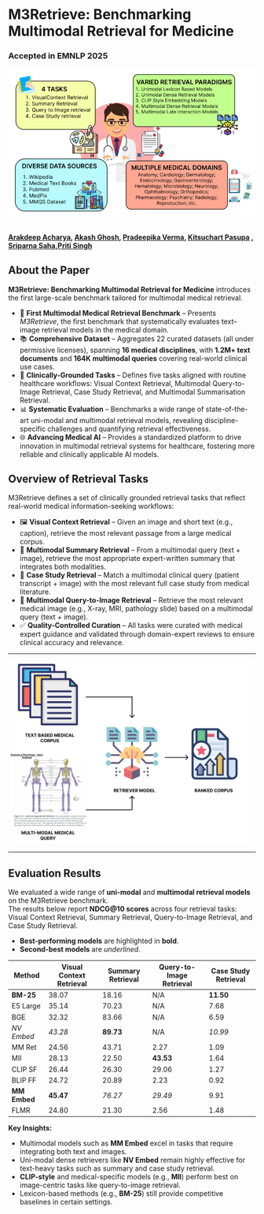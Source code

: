 # M3Retrieve: Benchmarking Multimodal Retrieval for Medicine



### Accepted in EMNLP 2025

<p align="center">
  <img src="./images/HERO_IMAGE.png" />
</p>

 
#### [Arakdeep Acharya](https://arkadeepacharya.github.io/), [Akash Ghosh](https://scholar.google.co.in/citations?user=NWc6Pw8AAAAJ&hl=en&oi=ao), [Pradeepika Verma](https://scholar.google.com/citations?user=i62Wy3oAAAAJ&hl=en), [Kitsuchart Pasupa](https://scholar.google.com/citations?user=UtzYq_0AAAAJ&hl=en) , [Sriparna Saha](https://scholar.google.com/citations?user=Fj7jA_AAAAAJ&hl=en),[Priti Singh]() 




## About the Paper

**M3Retrieve: Benchmarking Multimodal Retrieval for Medicine** introduces the first large-scale benchmark tailored for multimodal medical retrieval.

- 🚀 **First Multimodal Medical Retrieval Benchmark** – Presents *M3Retrieve*, the first benchmark that systematically evaluates text–image retrieval models in the medical domain.  
- 📚 **Comprehensive Dataset** – Aggregates 22 curated datasets (all under permissive licenses), spanning **16 medical disciplines**, with **1.2M+ text documents** and **164K multimodal queries** covering real-world clinical use cases.  
- 🏥 **Clinically-Grounded Tasks** – Defines five tasks aligned with routine healthcare workflows: Visual Context Retrieval, Multimodal Query-to-Image Retrieval, Case Study Retrieval, and Multimodal Summarisation Retrieval.  
- 📊 **Systematic Evaluation** – Benchmarks a wide range of state-of-the-art uni-modal and multimodal retrieval models, revealing discipline-specific challenges and quantifying retrieval effectiveness.  
- 🌐 **Advancing Medical AI** – Provides a standardized platform to drive innovation in multimodal retrieval systems for healthcare, fostering more reliable and clinically applicable AI models.  


## Overview of Retrieval Tasks

M3Retrieve defines a set of clinically grounded retrieval tasks that reflect real-world medical information-seeking workflows:

- 🖼️ **Visual Context Retrieval** – Given an image and short text (e.g., caption), retrieve the most relevant passage from a large medical corpus.  
- 📑 **Multimodal Summary Retrieval** – From a multimodal query (text + image), retrieve the most appropriate expert-written summary that integrates both modalities.  
- 🧾 **Case Study Retrieval** – Match a multimodal clinical query (patient transcript + image) with the most relevant full case study from medical literature.  
- 🩻 **Multimodal Query-to-Image Retrieval** – Retrieve the most relevant medical image (e.g., X-ray, MRI, pathology slide) based on a multimodal query (text + image).  
- ✅ **Quality-Controlled Curation** – All tasks were curated with medical expert guidance and validated through domain-expert reviews to ensure clinical accuracy and relevance.  

---

<p align="center">
  <img src="images/Frame 6 (2).png" alt="Overview" width="500" />
</p>

---

## Evaluation Results

We evaluated a wide range of **uni-modal** and **multimodal retrieval models** on the M3Retrieve benchmark.  
The results below report **NDCG@10 scores** across four retrieval tasks: Visual Context Retrieval, Summary Retrieval, Query-to-Image Retrieval, and Case Study Retrieval.  

- **Best-performing models** are highlighted in **bold**.  
- **Second-best models** are _underlined_.  

| Method      | Visual Context Retrieval | Summary Retrieval | Query-to-Image Retrieval | Case Study Retrieval |
|-------------|--------------------------|-------------------|---------------------------|----------------------|
| **BM-25**   | 38.07                    | 18.16             | N/A                       | **11.50**            |
| E5 Large    | 35.14                    | 70.23             | N/A                       | 7.68                 |
| BGE         | 32.32                    | 83.66             | N/A                       | 6.59                 |
| _NV Embed_  | _43.28_                  | **89.73**         | N/A                       | _10.99_              |
| MM Ret      | 24.56                    | 43.71             | 2.27                      | 1.09                 |
| MII         | 28.13                    | 22.50             | **43.53**                 | 1.64                 |
| CLIP SF     | 26.44                    | 26.30             | 29.06                     | 1.27                 |
| BLIP FF     | 24.72                    | 20.89             | 2.23                      | 0.92                 |
| **MM Embed**| **45.47**                | _76.27_           | _29.49_                   | 9.91                 |
| FLMR        | 24.80                    | 21.30             | 2.56                      | 1.48                 |

**Key Insights:**
- Multimodal models such as **MM Embed** excel in tasks that require integrating both text and images.  
- Uni-modal dense retrievers like **NV Embed** remain highly effective for text-heavy tasks such as summary and case study retrieval.  
- **CLIP-style** and medical-specific models (e.g., **MII**) perform best on image-centric tasks like query-to-image retrieval.  
- Lexicon-based methods (e.g., **BM-25**) still provide competitive baselines in certain settings.  



